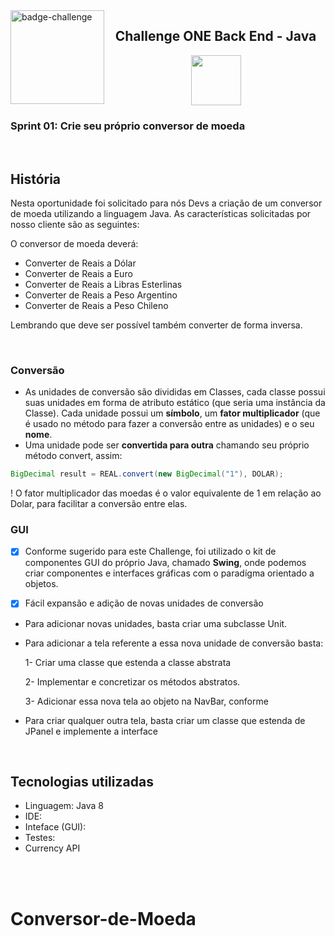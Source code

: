 <img align=left src="https://i.imgur.com/P9fjzh4.png" height=150 alt="badge-challenge">

<h2 align=center>Challenge ONE Back End - Java</h2>

<div align=center>

<img height="80" margin="10" src="https://i.imgur.com/9Gq6RS0.png">
</div>

### Sprint 01: Crie seu próprio conversor de moeda

<br> 

## História

Nesta oportunidade foi solicitado para nós Devs a criação de um conversor de moeda utilizando a linguagem Java. As
características solicitadas por nosso cliente são as seguintes:

O conversor de moeda deverá:

- Converter de Reais a Dólar
- Converter de Reais a Euro
- Converter de Reais a Libras Esterlinas
- Converter de Reais a Peso Argentino
- Converter de Reais a Peso Chileno

Lembrando que deve ser possível também converter de forma inversa.


<br>



### Conversão

- As unidades de conversão são divididas em Classes, cada classe possui suas unidades em forma de atributo estático (que
  seria uma instância da Classe). Cada unidade possui um **símbolo**, um **fator multiplicador** (que é usado no método
  para fazer a conversão entre as unidades) e o seu **nome**.
- Uma unidade pode ser **convertida para outra** chamando seu próprio método convert, assim:

```java
BigDecimal result = REAL.convert(new BigDecimal("1"), DOLAR);
```

! O fator multiplicador das moedas é o valor equivalente de 1 em relação ao Dolar, para facilitar a conversão entre
elas.

### GUI

- [x] Conforme sugerido para este Challenge, foi utilizado o kit de componentes GUI do próprio Java, chamado **Swing**,
  onde podemos criar componentes e interfaces gráficas com o paradígma orientado a objetos.

- [x] Fácil expansão e adição de novas unidades de conversão
- Para adicionar novas unidades, basta criar uma subclasse
  Unit</a>.

- Para adicionar a tela referente a essa nova unidade de conversão basta:

  1- Criar uma classe que estenda a classe
  abstrata 

  2- Implementar e concretizar os métodos abstratos.

  3- Adicionar essa nova tela ao objeto na NavBar,
  conforme

- Para criar qualquer outra tela, basta criar um classe que estenda de JPanel e implemente a
  interface 
<br>

## Tecnologias utilizadas

- Linguagem: Java 8
- IDE: 
- Inteface (GUI): 
- Testes: 
- Currency API

<br><br>
# Conversor-de-Moeda
